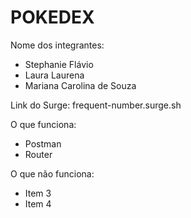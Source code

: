 # POKEDEX

Nome dos integrantes: 
- Stephanie Flávio
- Laura Laurena
- Mariana Carolina de Souza

Link do Surge: frequent-number.surge.sh

O que funciona:
- Postman
- Router 

O que não funciona: 
- Item 3
- Item 4
